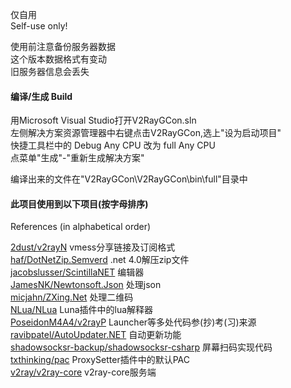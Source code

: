 仅自用  
Self-use only!  
  
使用前注意备份服务器数据  
这个版本数据格式有变动  
旧服务器信息会丢失  

#### 编译/生成 Build  
用Microsoft Visual Studio打开V2RayGCon.sln  
左侧解决方案资源管理器中右键点击V2RayGCon,选上"设为启动项目"  
快捷工具栏中的 Debug Any CPU 改为 full Any CPU  
点菜单"生成"-"重新生成解决方案"  
  
编译出来的文件在"V2RayGCon\V2RayGCon\bin\full\"目录中  
  
#### 此项目使用到以下项目(按字母排序)  
References (in alphabetical order)  

[2dust/v2rayN](https://github.com/2dust/v2rayN) vmess分享链接及订阅格式  
[haf/DotNetZip.Semverd](https://github.com/haf/DotNetZip.Semverd) .net 4.0解压zip文件  
[jacobslusser/ScintillaNET](https://github.com/jacobslusser/ScintillaNET) 编辑器  
[JamesNK/Newtonsoft.Json](https://github.com/JamesNK/Newtonsoft.Json) 处理json  
[micjahn/ZXing.Net](https://github.com/micjahn/ZXing.Net/) 处理二维码  
[NLua/NLua](https://github.com/NLua/NLua) Luna插件中的lua解释器  
[PoseidonM4A4/v2rayP](https://github.com/PoseidonM4A4/v2rayP) Launcher等多处代码参(抄)考(习)来源  
[ravibpatel/AutoUpdater.NET](https://github.com/ravibpatel/AutoUpdater.NET) 自动更新功能  
[shadowsocksr-backup/shadowsocksr-csharp](https://github.com/shadowsocksr-backup/shadowsocksr-csharp) 屏幕扫码实现代码  
[txthinking/pac](https://github.com/txthinking/pac) ProxySetter插件中的默认PAC  
[v2ray/v2ray-core](https://github.com/v2ray/v2ray-core) v2ray-core服务端  